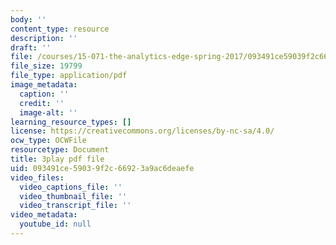 ```yaml
---
body: ''
content_type: resource
description: ''
draft: ''
file: /courses/15-071-the-analytics-edge-spring-2017/093491ce59039f2c66923a9ac6deaefe_EGDQfE7MREw.pdf
file_size: 19799
file_type: application/pdf
image_metadata:
  caption: ''
  credit: ''
  image-alt: ''
learning_resource_types: []
license: https://creativecommons.org/licenses/by-nc-sa/4.0/
ocw_type: OCWFile
resourcetype: Document
title: 3play pdf file
uid: 093491ce-5903-9f2c-6692-3a9ac6deaefe
video_files:
  video_captions_file: ''
  video_thumbnail_file: ''
  video_transcript_file: ''
video_metadata:
  youtube_id: null
---
```

